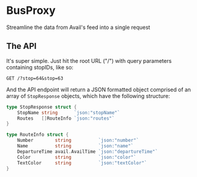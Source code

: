 # BusProxy
Streamline the data from Avail's feed into a single request

## The API

It's super simple. Just hit the root URL ("/") with query parameters containing stopIDs, like so:

`GET /?stop=64&stop=63`

And the API endpoint will return a JSON formatted object comprised of an array of `StopResponse` objects, which have the following structure:

```Go
type StopResponse struct {
	StopName string      `json:"stopName"`
	Routes   []RouteInfo `json:"routes"`
}

type RouteInfo struct {
	Number        string          `json:"number"`
	Name          string          `json:"name"`
	DepartureTime avail.AvailTime `json:"departureTime"`
	Color         string          `json:"color"`
	TextColor     string          `json:"textColor"`
}
```
